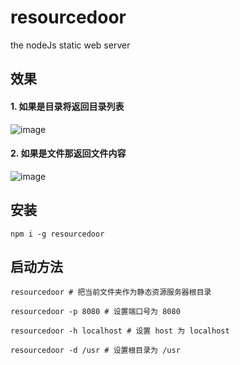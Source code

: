 # resourcedoor
the nodeJs static web server

## 效果
#### 1. 如果是目录将返回目录列表
![image](https://github.com/tfeng-use/resourcedoor/blob/master/static/Catalog.png)

#### 2. 如果是文件那返回文件内容
![image](https://github.com/tfeng-use/resourcedoor/blob/master/static/file.png)

## 安装

```
npm i -g resourcedoor
```

## 启动方法

```
resourcedoor # 把当前文件夹作为静态资源服务器根目录

resourcedoor -p 8080 # 设置端口号为 8080

resourcedoor -h localhost # 设置 host 为 localhost

resourcedoor -d /usr # 设置根目录为 /usr
```
